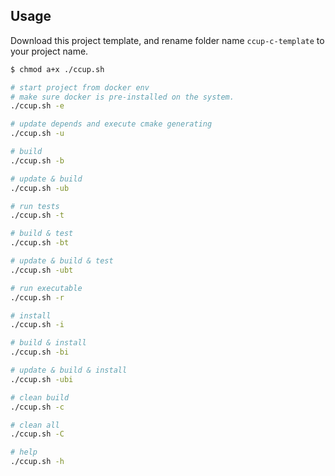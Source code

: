 ## Usage

Download this project template, and rename folder name `ccup-c-template` to your project name.

```sh
$ chmod a+x ./ccup.sh

# start project from docker env
# make sure docker is pre-installed on the system.
./ccup.sh -e

# update depends and execute cmake generating
./ccup.sh -u

# build
./ccup.sh -b

# update & build
./ccup.sh -ub

# run tests
./ccup.sh -t

# build & test
./ccup.sh -bt

# update & build & test
./ccup.sh -ubt

# run executable
./ccup.sh -r

# install
./ccup.sh -i

# build & install
./ccup.sh -bi

# update & build & install
./ccup.sh -ubi

# clean build
./ccup.sh -c

# clean all
./ccup.sh -C

# help
./ccup.sh -h
```
